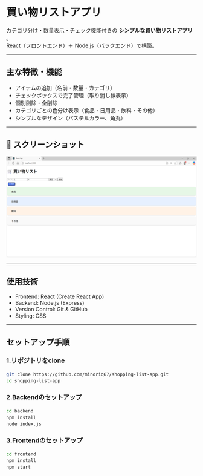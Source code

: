 # 買い物リストアプリ

カテゴリ分け・数量表示・チェック機能付きの **シンプルな買い物リストアプリ** 。  
React（フロントエンド）＋ Node.js（バックエンド）で構築。  

---

## 主な特徴・機能

- アイテムの追加（名前・数量・カテゴリ）
- チェックボックスで完了管理（取り消し線表示）
- 個別削除・全削除
- カテゴリごとの色分け表示（食品・日用品・飲料・その他）
- シンプルなデザイン（パステルカラー、角丸）

---

## 📸 スクリーンショット
![アプリ画面](https://github.com/minoriq67/shopping-list-app/blob/main/images/screenshot1.png?raw=true)

---

## 使用技術

- Frontend: React (Create React App)
- Backend: Node.js (Express)
- Version Control: Git & GitHub
- Styling: CSS

---

## セットアップ手順

### 1.リポジトリをclone
```bash
git clone https://github.com/minoriq67/shopping-list-app.git
cd shopping-list-app
```

### 2.Backendのセットアップ
```bash
cd backend
npm install
node index.js
```

### 3.Frontendのセットアップ
```bash
cd frontend
npm install
npm start
```





